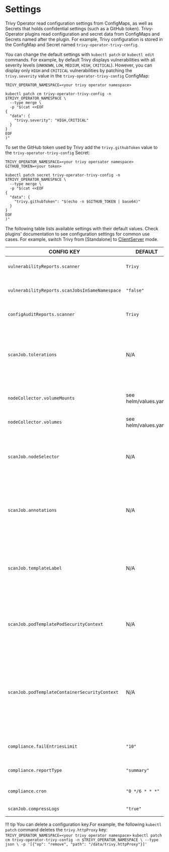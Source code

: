 # Settings

Trivy Operator read configuration settings from ConfigMaps, as well as Secrets that holds
confidential settings (such as a GitHub token). Trivy-Operator plugins read configuration and secret data from ConfigMaps
and Secrets named after the plugin. For example, Trivy configuration is stored in the ConfigMap and Secret named
`trivy-operator-trivy-config`.

You can change the default settings with `kubectl patch` or `kubectl edit` commands. For example, by default Trivy
displays vulnerabilities with all severity levels (`UNKNOWN`, `LOW`, `MEDIUM`, `HIGH`, `CRITICAL`). However, you can
display only `HIGH` and `CRITICAL` vulnerabilities by patching the `trivy.severity` value in the `trivy-operator-trivy-config`
ConfigMap:

```
TRIVY_OPERATOR_NAMESPACE=<your trivy operator namespace>
```
```
kubectl patch cm trivy-operator-trivy-config -n $TRIVY_OPERATOR_NAMESPACE \
  --type merge \
  -p "$(cat <<EOF
{
  "data": {
    "trivy.severity": "HIGH,CRITICAL"
  }
}
EOF
)"
```

To set the GitHub token used by Trivy add the `trivy.githubToken` value to the `trivy-operator-trivy-config` Secret:

```
TRIVY_OPERATOR_NAMESPACE=<your trivy opersator namespace>
GITHUB_TOKEN=<your token>
```
```
kubectl patch secret trivy-operator-trivy-config -n $TRIVY_OPERATOR_NAMESPACE \
  --type merge \
  -p "$(cat <<EOF
{
  "data": {
    "trivy.githubToken": "$(echo -n $GITHUB_TOKEN | base64)"
  }
}
EOF
)"
```

The following table lists available settings with their default values. Check plugins' documentation to see
configuration settings for common use cases. For example, switch Trivy from [Standalone] to [ClientServer] mode.

| CONFIG   KEY                                                        | DEFAULT                               | DESCRIPTION                                                                                                                                                                                                                         |
|------------------------------------------------|---------------------------------------|-------------------------------------------------------------------------------------------------------------------------------------------------------------------------------------------------------------------------------------|
| `vulnerabilityReports.scanner`                                       | `Trivy`                               | The name of the plugin that generates vulnerability reports. Either `Trivy` or `Aqua`.                                                                                                                                              |
| `vulnerabilityReports.scanJobsInSameNamespace`                       | `"false"`                             | Whether to run vulnerability scan jobs in same namespace of workload. Set `"true"` to enable.                                                                                                                                       |
| `configAuditReports.scanner`                                         | `Trivy`                               | The name of the plugin that generates config audit reports.                                                                                                                                                                         |
| `scanJob.tolerations`                                                | N/A                                   | JSON representation of the [tolerations] to be applied to the scanner pods and node-collector so that they can run on nodes with matching taints. Example: `'[{"key":"key1", "operator":"Equal", "value":"value1", "effect":"NoSchedule"}]'`           |
| `nodeCollector.volumeMounts`| see helm/values.yaml | node-collector pod volumeMounts definition for collecting config files information
| `nodeCollector.volumes`| see helm/values.yaml | node-collector pod volumes definition for collecting config files information
| `scanJob.nodeSelector`                                                | N/A                                   | JSON representation of the [nodeSelector] to be applied to the scanner pods so that they can run on nodes with matching labels. Example: `'{"example.com/node-type":"worker", "cpu-type": "sandylake"}'`           |
| `scanJob.annotations`                                                 | N/A                                   | One-line comma-separated representation of the annotations which the user wants the scanner pods to be annotated with. Example: `foo=bar,env=stage` will annotate the scanner pods with the annotations `foo: bar` and `env: stage` |
| `scanJob.templateLabel`                                               | N/A                                   | One-line comma-separated representation of the template labels which the user wants the scanner pods to be labeled with. Example: `foo=bar,env=stage` will labeled the scanner pods with the labels `foo: bar` and `env: stage`     |
| `scanJob.podTemplatePodSecurityContext`                               | N/A                                   | One-line JSON representation of the template securityContext which the user wants the scanner and node collector pods to be secured with. Example: `{"RunAsUser": 1000, "RunAsGroup": 1000, "RunAsNonRoot": true}`                |
| `scanJob.podTemplateContainerSecurityContext`                         | N/A| One-line JSON representation of the template securityContext which the user wants the scanner and node collector containers (and their initContainers) to be amended with. Example: `{"allowPrivilegeEscalation": false, "capabilities": { "drop": ["ALL"]},"privileged": false, "readOnlyRootFilesystem": true }`|
| `compliance.failEntriesLimit`                                         | `"10"`                                | Limit the number of fail entries per control check in the cluster compliance detail report.                                                                                                                                         |
| `compliance.reportType`                                               | `"summary"`                                | this flag control the type of report generated summary or all |
| `compliance.cron`                                               | `"0 */6 * * *"`                                | this flag control the cron interval for compliance report genration |
| `scanJob.compressLogs       `                                       | `"true"`                              | Control whether scanjob output should be compressed                                                                                                                                    |

!!! tip
    You can delete a configuration key.For example, the following `kubectl patch` command deletes the `trivy.httpProxy` key:
    ```
    TRIVY_OPERATOR_NAMESPACE=<your trivy operator namespace>
    ```
    ```
    kubectl patch cm trivy-operator-trivy-config -n $TRIVY_OPERATOR_NAMESPACE \
      --type json \
      -p '[{"op": "remove", "path": "/data/trivy.httpProxy"}]'
    ```

[ClientServer]: ./docs/vulnerability-scanning/trivy.md#clientserver
[tolerations]: https://kubernetes.io/docs/concepts/scheduling-eviction/taint-and-toleration
